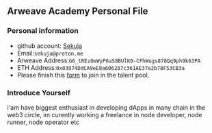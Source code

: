 ## Arweave Academy Personal File

### Personal information

- github account: [Sekuja](https://github.com/sekuja)
- Email:``` sekuja@proton.me ```
- Arweave Address:``` G6_tREzOeWyP6aS8BUlK0-CFhWugs878Qq9ph9k63PA ```
- ETH Address:``` 0x03974DdCA9eE8a606287c361AE37e2b78F53CB3a ```
- Please finish this [form](https://docs.google.com/forms/d/e/1FAIpQLSfWA5fIIcBgmRppm3jNz5vmf9Mai_QMVil-2pO4r7YKn_Zhtw/viewform?usp=sf_link) to join in the talent pool.

### Introduce Yourself
 i'am have biggest enthusiast in developing dApps in many chain in the web3 circle, im curently working a freelance in node developer, node runner, node operator etc
